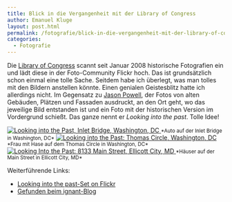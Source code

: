 ```yaml
---
title: Blick in die Vergangenheit mit der Library of Congress
author: Emanuel Kluge
layout: post.html
permalink: /fotografie/blick-in-die-vergangenheit-mit-der-library-of-congress/
categories:
  - Fotografie
---
```


Die [Library of Congress][library_of_congress] scannt seit Januar 2008 historische Fotografien ein und lädt diese in der Foto-Community Flickr hoch. Das ist grundsätzlich schon einmal eine tolle Sache. Seitdem habe ich überlegt, was man tolles mit den Bildern anstellen könnte. Einen genialen Geistesblitz hatte ich allerdings nicht. Im Gegensatz zu [Jason Powell][jasonepowell], der Fotos von alten Gebäuden, Plätzen und Fassaden ausdruckt, an den Ort geht, wo das jeweilige Bild entstanden ist und ein Foto mit der historischen Version im Vordergrund schießt. Das ganze nennt er *Looking into the past*. Tolle Idee!

<a href="http://www.flickr.com/photos/jasonepowell/3728849099/in/set-72157613841045343">
  <noscript data-src="/wp-content/uploads/2010/02/looking-into-the-past-inlet-bridge-washington-dc.jpg" data-alt="Looking into the Past, Inlet Bridge, Washington, DC">
<img src="/wp-content/uploads/2010/02/looking-into-the-past-inlet-bridge-washington-dc.jpg" alt="Looking into the Past, Inlet Bridge, Washington, DC">
</noscript>
</a>  
<small>*Auto auf der Inlet Bridge in Washington, DC*</small>

<a href="http://www.flickr.com/photos/jasonepowell/3738715079/in/set-72157613841045343">
  <noscript data-src="/wp-content/uploads/2010/02/looking-into-the-past-thomas-circle-washington-dc.jpg" data-alt="Looking into the Past: Thomas Circle, Washington, DC">
<img src="/wp-content/uploads/2010/02/looking-into-the-past-thomas-circle-washington-dc.jpg" alt="Looking into the Past: Thomas Circle, Washington, DC">
</noscript>
</a>  
<small>*Frau mit Hase auf dem Thomas Circle in Washington, DC*</small>

<a href="http://www.flickr.com/photos/jasonepowell/3437004150/in/set-72157613841045343">
  <noscript data-src="/wp-content/uploads/2010/02/looking-into-the-past-8133-main-street-ellicott-city-md.jpg" data-alt="Looking Into the Past: 8133 Main Street, Ellicott City, MD">
<img src="/wp-content/uploads/2010/02/looking-into-the-past-8133-main-street-ellicott-city-md.jpg" alt="Looking Into the Past: 8133 Main Street, Ellicott City, MD">
</noscript>
</a>  
<small>*Häuser auf der Main Street in Ellicott City, MD*</small>

Weiterführende Links:

  * [Looking into the past-Set on Flickr][flickr_set]
  * [Gefunden beim ignant-Blog][ignant]

[library_of_congress]: http://www.flickr.com/photos/library_of_congress/
[jasonepowell]: http://www.flickr.com/photos/jasonepowell/
[flickr_set]: http://www.flickr.com/photos/jasonepowell/sets/72157613841045343/
[ignant]: http://www.ignant.de/2010/02/24/looking-into-the-past/
